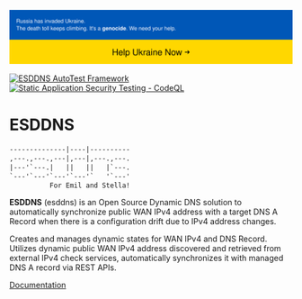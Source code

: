 [![Stand With Ukraine](https://raw.githubusercontent.com/vshymanskyy/StandWithUkraine/main/banner2-direct.svg)](https://stand-with-ukraine.pp.ua)

[![ESDDNS AutoTest Framework](https://github.com/sqe/esddns/actions/workflows/autotests.yaml/badge.svg)](https://github.com/sqe/esddns/actions/workflows/autotests.yaml)
[![Static Application Security Testing - CodeQL](https://github.com/sqe/esddns/actions/workflows/github-code-scanning/codeql/badge.svg?branch=main)](https://github.com/sqe/esddns/actions/workflows/github-code-scanning/codeql)

ESDDNS
======

    --------------|----|----------
    ,---.,---.,---|,---|,---.,---.
    |---'`---.|   ||   ||   |`---.
    `---'`---'`---'`---'`   '`---'
              For Emil and Stella!

**ESDDNS** (esddns) is an Open Source Dynamic DNS solution to automatically synchronize public 
WAN IPv4 address with a target DNS A Record when there is a configuration drift 
due to IPv4 address changes. 

Creates and manages dynamic states for WAN IPv4 and DNS Record.  
Utilizes dynamic public WAN IPv4 address discovered and retrieved from 
external IPv4 check services, automatically synchronizes it with 
managed DNS A record via REST APIs.

[Documentation](https://sqe.github.io/esddns/)
